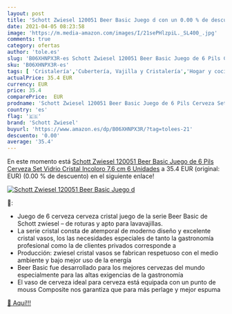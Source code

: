 ```yaml
---
layout: post
title: 'Schott Zwiesel 120051 Beer Basic Juego d con un 0.00 % de descuento'
date: 2021-04-05 08:23:58
image: 'https://m.media-amazon.com/images/I/21sePHlzpiL._SL400_.jpg'
comments: true
category: ofertas
author: 'tole.es'
slug: 'B06XHNPX3R-es Schott Zwiesel 120051 Beer Basic Juego de 6 Pils Cerveza...'
sku: 'B06XHNPX3R-es'
tags: [ 'Cristalería','Cubertería, Vajilla y Cristalería','Hogar y cocina','Vasos de cerveza','cerveza','schott zwiesel', ]
actualPrice: 35.4 EUR
currency: EUR
price: 35.4
comparePrice:  EUR
prodname: 'Schott Zwiesel 120051 Beer Basic Juego de 6 Pils Cerveza Set Vidrio  Cristal  Incoloro  7.6 cm  6 Unidades'
country: 'es'
flag: '🇪🇸'
brand: 'Schott Zwiesel'
buyurl: 'https://www.amazon.es/dp/B06XHNPX3R/?tag=tolees-21'
descuento: '0.00'
average: '35.4'
---
```


En este momento está [Schott Zwiesel 120051 Beer Basic Juego de 6 Pils Cerveza Set Vidrio  Cristal  Incoloro  7.6 cm  6 Unidades](https://www.amazon.es/dp/B06XHNPX3R/?tag=tolees-21) a 35.4 EUR (original:  EUR) (0.00 %  de descuento) en el siguiente enlace!

[![Schott Zwiesel 120051 Beer Basic Juego d](https://m.media-amazon.com/images/I/21sePHlzpiL._SL400_.jpg)](https://www.amazon.es/dp/B06XHNPX3R/?tag=tolees-21)

🔎:

- Juego de 6 cerveza cerveza cristal juego de la serie Beer Basic de Schott zwiesel – de roturas y apto para lavavajillas.
- La serie cristal consta de atemporal de moderno diseño y excelente cristal vasos, los las necesidades especiales de tanto la gastronomía profesional como la de clientes privados corresponde a
- Producción: zwiesel cristal vasos se fabrican respetuoso con el medio ambiente y bajo mejor uso de la energía
- Beer Basic fue desarrollado para los mejores cervezas del mundo especialmente para las altas exigencias de la gastronomía
- El vaso de cerveza ideal para cerveza está equipada con un punto de mouss Composite nos garantiza que para más perlage y mejor espuma

[🛒 Aquí!!!](https://www.amazon.es/dp/B06XHNPX3R/?tag=tolees-21)
